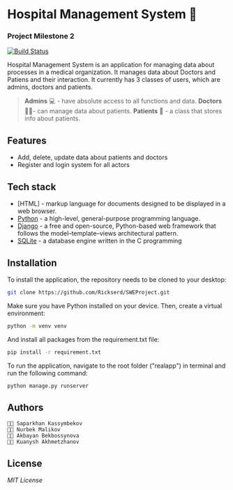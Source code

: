 # Hospital Management System 🏥
### Project Milestone 2

[![Build Status](https://travis-ci.org/joemccann/dillinger.svg?branch=master)](https://travis-ci.org/joemccann/dillinger)

Hospital Management System is an application for managing data about processes in a medical organization. It manages data about Doctors and Patiens and their interaction. It currently has 3 classes of users, which are admins, doctors and patients.

> __Admins__ 💻 - have absolute access to all functions and data.
> __Doctors__ 👨‍⚕️- can manage data about patients.
> __Patients__ 🤒 - a class that stores info about patients.


## Features

- Add, delete, update data about patients and doctors
- Register and login system for all actors

## Tech stack

- [HTML] - markup language for documents designed to be displayed in a web browser.
- [Python](https://www.python.org/) - a high-level, general-purpose programming language.
- [Django](https://docs.djangoproject.com/en/4.1/) - a free and open-source, Python-based web framework that follows the model–template–views architectural pattern.
- [SQLite](https://www.sqlite.org/index.html) - a database engine written in the C programming 

## Installation
To install the application, the repository needs to be cloned to your desktop:
```sh
git clone https://github.com/Rickserd/SWEProject.git
```

Make sure you have Python installed on your device.
Then, create a virtual environment:
```sh
python -m venv venv
```
And install all packages from the requirement.txt file:
```sh
pip install -r requirement.txt
```

To run the application, navigate to the root folder ("realapp") in terminal and run the following command:
```sh
python manage.py runserver
```

## Authors
    👨‍🎓 Saparkhan Kassymbekov 
    👨‍🎓 Nurbek Malikov
    👩‍🎓 Akbayan Bekbossynova
    👨‍🎓 Kuanysh Akhmetzhanov

## License
_MIT License_
